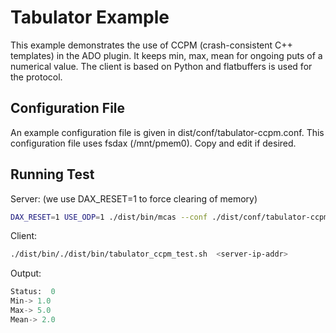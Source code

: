 # Tabulator Example

This example demonstrates the use of CCPM (crash-consistent C++
templates) in the ADO plugin.  It keeps min, max, mean for ongoing
puts of a numerical value.  The client is based on Python and
flatbuffers is used for the protocol.

## Configuration File

An example configuration file is given in dist/conf/tabulator-ccpm.conf.  This 
configuration file uses fsdax (/mnt/pmem0).  Copy and edit if desired.

## Running Test

Server: (we use DAX_RESET=1 to force clearing of memory)

``` bash
DAX_RESET=1 USE_ODP=1 ./dist/bin/mcas --conf ./dist/conf/tabulator-ccpm.conf
```

Client:

``` bash
./dist/bin/./dist/bin/tabulator_ccpm_test.sh  <server-ip-addr>
```

Output:

``` python
Status:  0 
Min-> 1.0 
Max-> 5.0 
Mean-> 2.0 
```


